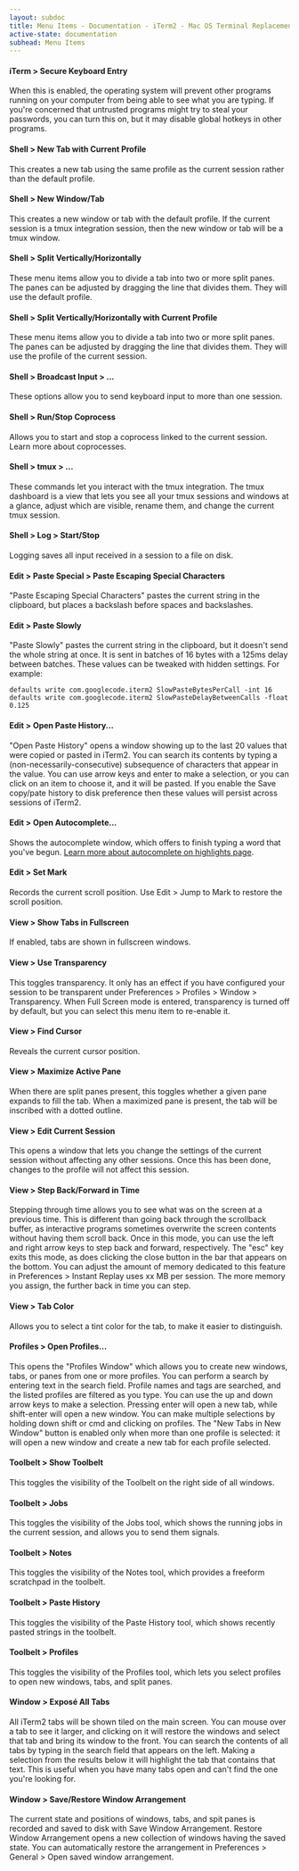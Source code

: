 ```yaml
---
layout: subdoc
title: Menu Items - Documentation - iTerm2 - Mac OS Terminal Replacement
active-state: documentation
subhead: Menu Items
---
```

#### iTerm > Secure Keyboard Entry
When this is enabled, the operating system will prevent other programs running on your computer from being able to see what you are typing. If you're concerned that untrusted programs might try to steal your passwords, you can turn this on, but it may disable global hotkeys in other programs.
#### Shell > New Tab with Current Profile
This creates a new tab using the same profile as the current session rather than the default profile.
#### Shell > New Window/Tab
This creates a new window or tab with the default profile. If the current session is a tmux integration session, then the new window or tab will be a tmux window.
#### Shell > Split Vertically/Horizontally
These menu items allow you to divide a tab into two or more split panes. The panes can be adjusted by dragging the line that divides them. They will use the default profile.
#### Shell > Split Vertically/Horizontally with Current Profile
These menu items allow you to divide a tab into two or more split panes. The panes can be adjusted by dragging the line that divides them. They will use the profile of the current session.
#### Shell > Broadcast Input > ...
These options allow you to send keyboard input to more than one session.
#### Shell > Run/Stop Coprocess
Allows you to start and stop a coprocess linked to the current session. Learn more about coprocesses.
#### Shell > tmux > ...
These commands let you interact with the tmux integration. The tmux dashboard is a view that lets you see all your tmux sessions and windows at a glance, adjust which are visible, rename them, and change the current tmux session.
#### Shell > Log > Start/Stop
Logging saves all input received in a session to a file on disk.
#### Edit > Paste Special > Paste Escaping Special Characters
"Paste Escaping Special Characters" pastes the current string in the clipboard, but places a backslash before spaces and backslashes.
#### Edit > Paste Slowly
"Paste Slowly" pastes the current string in the clipboard, but it doesn't send the whole string at once. It is sent in batches of 16 bytes with a 125ms delay between batches. These values can be tweaked with hidden settings. For example:

    defaults write com.googlecode.iterm2 SlowPasteBytesPerCall -int 16
    defaults write com.googlecode.iterm2 SlowPasteDelayBetweenCalls -float 0.125

#### Edit > Open Paste History...
"Open Paste History" opens a window showing up to the last 20 values that were copied or pasted in iTerm2. You can search its contents by typing a (non-necessarily-consecutive) subsequence of characters that appear in the value. You can use arrow keys and enter to make a selection, or you can click on an item to choose it, and it will be pasted. If you enable the Save copy/pate history to disk preference then these values will persist across sessions of iTerm2.
#### Edit > Open Autocomplete...
Shows the autocomplete window, which offers to finish typing a word that you've begun. <a href="documentation-highlights.html">Learn more about autocomplete on highlights page</a>.
#### Edit > Set Mark
Records the current scroll position. Use Edit > Jump to Mark to restore the scroll position.
#### View > Show Tabs in Fullscreen
If enabled, tabs are shown in fullscreen windows.
#### View > Use Transparency
This toggles transparency. It only has an effect if you have configured your session to be transparent under Preferences > Profiles > Window > Transparency. When Full Screen mode is entered, transparency is turned off by default, but you can select this menu item to re-enable it.
#### View > Find Cursor
Reveals the current cursor position.
#### View > Maximize Active Pane
When there are split panes present, this toggles whether a given pane expands to fill the tab. When a maximized pane is present, the tab will be inscribed with a dotted outline.
#### View > Edit Current Session
This opens a window that lets you change the settings of the current session without affecting any other sessions. Once this has been done, changes to the profile will not affect this session.
#### View > Step Back/Forward in Time
Stepping through time allows you to see what was on the screen at a previous time. This is different than going back through the scrollback buffer, as interactive programs sometimes overwrite the screen contents without having them scroll back. Once in this mode, you can use the left and right arrow keys to step back and forward, respectively. The "esc" key exits this mode, as does clicking the close button in the bar that appears on the bottom. You can adjust the amount of memory dedicated to this feature in Preferences > Instant Replay uses xx MB per session. The more memory you assign, the further back in time you can step.
#### View > Tab Color
Allows you to select a tint color for the tab, to make it easier to distinguish.
#### Profiles > Open Profiles...
This opens the "Profiles Window" which allows you to create new windows, tabs, or panes from one or more profiles. You can perform a search by entering text in the search field. Profile names and tags are searched, and the listed profiles are filtered as you type. You can use the up and down arrow keys to make a selection. Pressing enter will open a new tab, while shift-enter will open a new window. You can make multiple selections by holding down shift or cmd and clicking on profiles. The "New Tabs in New Window" button is enabled only when more than one profile is selected: it will open a new window and create a new tab for each profile selected.
#### Toolbelt > Show Toolbelt
This toggles the visibility of the Toolbelt on the right side of all windows.
#### Toolbelt > Jobs
This toggles the visibility of the Jobs tool, which shows the running jobs in the current session, and allows you to send them signals.
#### Toolbelt > Notes
This toggles the visibility of the Notes tool, which provides a freeform scratchpad in the toolbelt.
#### Toolbelt > Paste History
This toggles the visibility of the Paste History tool, which shows recently pasted strings in the toolbelt.
#### Toolbelt > Profiles
This toggles the visibility of the Profiles tool, which lets you select profiles to open new windows, tabs, and split panes.
#### Window > Exposé All Tabs
All iTerm2 tabs will be shown tiled on the main screen. You can mouse over a tab to see it larger, and clicking on it will restore the windows and select that tab and bring its window to the front. You can search the contents of all tabs by typing in the search field that appears on the left. Making a selection from the results below it will highlight the tab that contains that text. This is useful when you have many tabs open and can't find the one you're looking for.
#### Window > Save/Restore Window Arrangement
The current state and positions of windows, tabs, and spit panes is recorded and saved to disk with Save Window Arrangement. Restore Window Arrangement opens a new collection of windows having the saved state. You can automatically restore the arrangement in Preferences > General > Open saved window arrangement.
